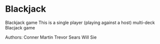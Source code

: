 # Blackjack

Blackjack game
  This is a single player (playing against a host) multi-deck Blacjack game

Authors:
  Conner Martin
  Trevor Sears
  Will Sie
  
  
